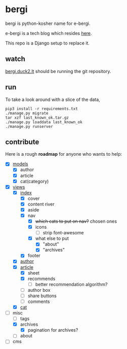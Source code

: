 # bergi

bergi is python-kosher name for e-bergi.

e-bergi is a tech blog which resides [here](http://e-bergi.com).

This repo is a Django setup to replace it.

## watch

[bergi.duck2.lt](http://bergi.duck2.lt) should be running the git repository.

## run

To take a look around with a slice of the data,

```
pip3 install -r requirements.txt
./manage.py migrate
tar xzf last_known_ok.tar.gz
./manage.py loaddata last_known_ok
./manage.py runserver
```

## contribute

Here is a rough **roadmap** for anyone who wants to help:

- [x] [models](_bergi/models.py)
	- [x] author
	- [x] article
	- [x] cat(category)

- [x] [views](_bergi/views.py)
	- [x] [index](_bergi/templates/index.html)
		- [x] cover
		- [x] content river
		- [x] aside
		- [x] nav
			- [x] ~~which cats to put on nav?~~ chosen ones
			- [x] icons
				- [ ] strip font-awesome
			- [x] what else to put
				- [x] "about"
				- [x] "archives"
		- [x] footer
	- [x] [author](_bergi/templates/author.html)
	- [x] [article](_bergi/templates/article.html)
		- [x] sheet
		- [x] recommends
			- [ ] better recommendation algorithm?
		- [ ] author box
		- [ ] share buttons
		- [ ] comments
	- [x] [cat](_bergi/templates/cat.html)

- [ ] misc
	- [ ] tags
	- [x] archives
		- [x] pagination for archives?
	- [ ] about

- [ ] cms
